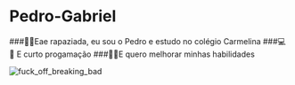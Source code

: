 # Pedro-Gabriel

###🤘🎸Eae rapaziada, eu sou o Pedro e estudo no colégio Carmelina
###💻🚬 E curto progamação
###🔪🔫E quero melhorar minhas habilidades

![fuck_off_breaking_bad](https://user-images.githubusercontent.com/108410235/183129734-47cbcfd9-9952-4e83-81f9-aca1d518a5e4.gif)
